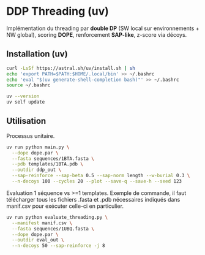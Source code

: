 # DDP Threading (uv)

Implémentation du threading par **double DP** (SW local sur environnements + NW global), scoring **DOPE**, renforcement **SAP-like**, z-score via décoys.

## Installation (uv)

```bash
curl -LsSf https://astral.sh/uv/install.sh | sh
echo 'export PATH=$PATH:$HOME/.local/bin' >> ~/.bashrc
echo 'eval "$(uv generate-shell-completion bash)"' >> ~/.bashrc
source ~/.bashrc

uv --version
uv self update
```

## Utilisation

Processus unitaire.

```bash
uv run python main.py \
  --dope dope.par \
  --fasta sequences/1BTA.fasta \
  --pdb templates/1BTA.pdb \
  --outdir ddp_out \
  --sap-reinforce --sap-beta 0.5 --sap-norm length --w-burial 0.3 \
  --n-decoys 100 --cycles 20 --plot --save-q --save-h --seed 123
```

Evaluation 1 séquence vs >=1 templates.
Exemple de commande, il faut télécharger tous les fichiers .fasta et .pdb nécessaires indiqués dans manif.csv pour exécuter celle-ci en particulier.

```bash
uv run python evaluate_threading.py \
  --manifest manif.csv \
  --fasta sequences/1UBQ.fasta \
  --dope dope.par \
  --outdir eval_out \
  --n-decoys 50 --sap-reinforce -j 8
```



